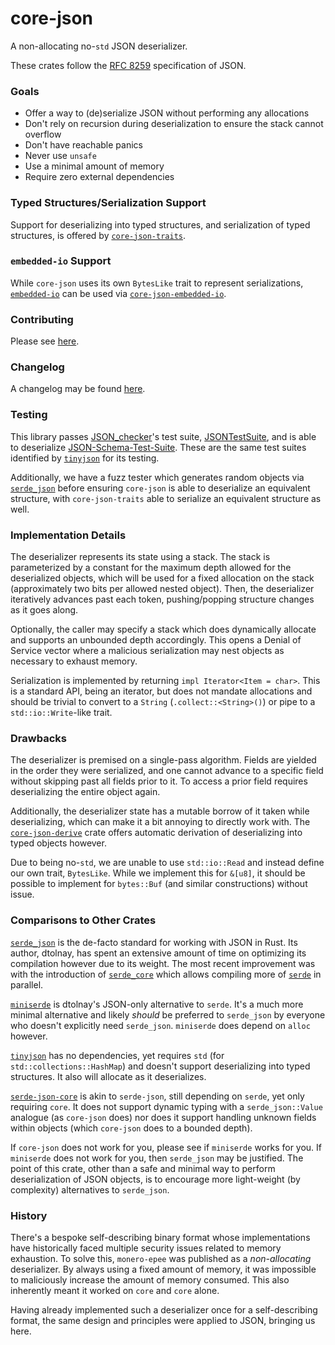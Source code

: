 # core-json

A non-allocating no-`std` JSON deserializer.

These crates follow the
[RFC 8259](https://datatracker.ietf.org/doc/html/rfc8259) specification of
JSON.

### Goals

- Offer a way to (de)serialize JSON without performing any allocations
- Don't rely on recursion during deserialization to ensure the stack cannot
  overflow
- Don't have reachable panics
- Never use `unsafe`
- Use a minimal amount of memory
- Require zero external dependencies

### Typed Structures/Serialization Support

Support for deserializing into typed structures, and serialization of typed
structures, is offered by
[`core-json-traits`](https://docs.rs/core-json-traits).

### `embedded-io` Support

While `core-json` uses its own `BytesLike` trait to represent serializations,
[`embedded-io`](https://docs.rs/embedded-io) can be used via
[`core-json-embedded-io`](https://docs.rs/core-json-embedded-io).

### Contributing

Please see
[here](https://github.com/core-json/core-json/tree/main/Contributing.md).

### Changelog

A changelog may be found
[here](https://github.com/core-json/core-json/tree/master/core/CHANGELOG.md).

### Testing

This library passes [JSON_checker](https://www.json.org/JSON_checker/)'s test
suite, [JSONTestSuite](https://github.com/nst/JSONTestSuite), and is able to
deserialize [JSON-Schema-Test-Suite](
  https://github.com/json-schema-org/JSON-Schema-Test-Suite
). These are the same test suites identified by
[`tinyjson`](https://docs.rs/tinyjson) for its testing.

Additionally, we have a fuzz tester which generates random objects via
[`serde_json`](https://docs.rs/serde_json) before ensuring `core-json` is able
to deserialize an equivalent structure, with `core-json-traits` able to
serialize an equivalent structure as well.

### Implementation Details

The deserializer represents its state using a stack. The stack is parameterized
by a constant for the maximum depth allowed for the deserialized objects, which
will be used for a fixed allocation on the stack (approximately two bits per
allowed nested object). Then, the deserializer iteratively advances past each
token, pushing/popping structure changes as it goes along.

Optionally, the caller may specify a stack which does dynamically allocate and
supports an unbounded depth accordingly. This opens a Denial of Service vector
where a malicious serialization may nest objects as necessary to exhaust
memory.

Serialization is implemented by returning `impl Iterator<Item = char>`. This is
a standard API, being an iterator, but does not mandate allocations and should
be trivial to convert to a `String` (`.collect::<String>()`) or pipe to a
`std::io::Write`-like trait.

### Drawbacks

The deserializer is premised on a single-pass algorithm. Fields are yielded in the
order they were serialized, and one cannot advance to a specific field without
skipping past all fields prior to it. To access a prior field requires
deserializing the entire object again.

Additionally, the deserializer state has a mutable borrow of it taken while
deserializing, which can make it a bit annoying to directly work with. The
[`core-json-derive`](https://docs.rs/core-json-derive) crate offers automatic
derivation of deserializing into typed objects however.

Due to being no-`std`, we are unable to use `std::io::Read` and instead define
our own trait, `BytesLike`. While we implement this for `&[u8]`, it should be
possible to implement for `bytes::Buf` (and similar constructions) without
issue.

### Comparisons to Other Crates

[`serde_json`](https://docs.rs/serde_json) is the de-facto standard for working
with JSON in Rust. Its author, dtolnay, has spent an extensive amount of time
on optimizing its compilation however due to its weight. The most recent
improvement was with the introduction of
[`serde_core`](https://docs.rs/serde_core) which allows compiling more of
[`serde`](https://docs.rs/serde) in parallel.

[`miniserde`](https://docs.rs/miniserde) is dtolnay's JSON-only alternative to
`serde`. It's a much more minimal alternative and likely _should_ be preferred
to `serde_json` by everyone who doesn't explicitly need `serde_json`.
`miniserde` does depend on `alloc` however.

[`tinyjson`](https://docs.rs/tinyjson) has no dependencies, yet requires `std`
(for `std::collections::HashMap`) and doesn't support deserializing into typed
structures. It also will allocate as it deserializes.

[`serde-json-core`](https://docs.rs/serde-json-core) is akin to `serde-json`,
still depending on `serde`, yet only requiring `core`. It does not support
dynamic typing with a `serde_json::Value` analogue (as `core-json` does) nor
does it support handling unknown fields within objects (which `core-json` does
to a bounded depth).

If `core-json` does not work for you, please see if `miniserde` works for you.
If `miniserde` does not work for you, then `serde_json` may be justified. The
point of this crate, other than a safe and minimal way to perform
deserialization of JSON objects, is to encourage more light-weight (by
complexity) alternatives to `serde_json`.

### History

There's a bespoke self-describing binary format whose implementations have
historically faced multiple security issues related to memory exhaustion. To
solve this, `monero-epee` was published as a *non-allocating* deserializer. By
always using a fixed amount of memory, it was impossible to maliciously
increase the amount of memory consumed. This also inherently meant it worked on
`core` and `core` alone.

Having already implemented such a deserializer once for a self-describing
format, the same design and principles were applied to JSON, bringing us here.
